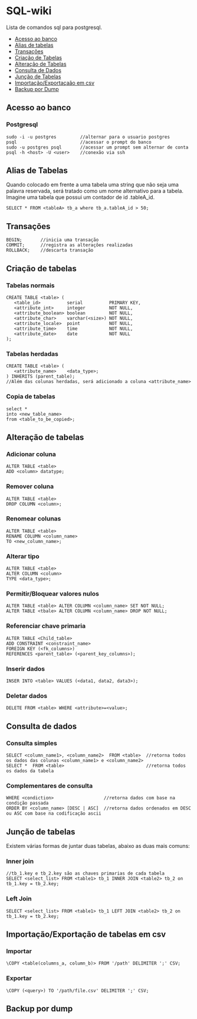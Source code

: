 # SQL-wiki
Lista de comandos sql para postgresql.

- [Acesso ao banco](#acessoaobanco)
- [Alias de tabelas](#aliasdetabelas)
- [Transações](#transações)
- [Criação de Tabelas](#criação+de+tabelas)
- [Alteração de Tabelas](#alteraçãodetabelas)
- [Consulta de Dados](#consultadedados)
- [Junção de Tabelas](#junçãodetabelas)
- [Importação/Exportaçaão em csv](#importação/exportaçãodetabelasemcsv)
- [Backup por Dump](#backuppordump)

## Acesso ao banco
### Postgresql
```
sudo -i -u postgres         //alternar para o usuario postgres
psql                        //acessar o prompt do banco
sudo -u postgres psql       //acessar um prompt sem alternar de conta
psql -h <host> -U <user>    //conexão via ssh
```



## Alias de Tabelas
Quando colocado em frente a uma tabela uma string que não seja uma palavra reservada, será tratado como um nome alternativo para a tabela.
Imagine uma tabela <tableA> que possui um contador de id <tableA>.tableA_id.
```
SELECT * FROM <tableA> tb_a where tb_a.tableA_id > 50;
```



## Transações
```
BEGIN;       //inicia uma transação
COMMIT;      //registra as alterações realizadas
ROLLBACK;    //descarta transação
```



## Criação de tabelas

### Tabelas normais
```
CREATE TABLE <table> (
   <table_id>          serial          PRIMARY KEY,
   <attribute_int>     integer         NOT NULL,
   <attribute_boolean> boolean         NOT NULL,
   <attribute_char>    varchar(<size>) NOT NULL,
   <attribute_locale>  point           NOT NULL,
   <attribute_time>    time            NOT NULL,
   <attribute_date>    date            NOT NULL
);
```

### Tabelas herdadas
```
CREATE TABLE <table> (
   <attribute_name>    <data_type>;
) INHERITS (parent_table);
//Além das colunas herdadas, será adicionado a coluna <attribute_name>
```

### Copia de tabelas
```
select *
into <new_table_name>
from <table_to_be_copied>;
```



## Alteração de tabelas

### Adicionar coluna
```
ALTER TABLE <table>
ADD <column> datatype;
```

### Remover coluna
```
ALTER TABLE <table>
DROP COLUMN <column>;
```

### Renomear colunas
```
ALTER TABLE <table>
RENAME COLUMN <column_name>
TO <new_column_name>;
```

### Alterar tipo
```
ALTER TABLE <table>
ALTER COLUMN <column>
TYPE <data_type>;
```

### Permitir/Bloquear valores nulos
```
ALTER TABLE <table> ALTER COLUMN <column_name> SET NOT NULL;
ALTER TABLE <tbale> ALTER COLUMN <column_name> DROP NOT NULL;
```

### Referenciar chave primaria
```
ALTER TABLE <Child_table>
ADD CONSTRAINT <constraint_name>
FOREIGN KEY (<fk_columns>)
REFERENCES <parent_table> (<parent_key_columns>);
```

### Inserir dados
```
INSER INTO <table> VALUES (<data1, data2, data3>);
```

### Deletar dados
```
DELETE FROM <table> WHERE <attribute>=<value>;
```



## Consulta de dados

### Consulta simples
```
SELECT <column_name1>, <column_name2>  FROM <table>  //retorna todos os dados das colunas <column_name1> e <column_name2>
SELECT *  FROM <table>                               //retorna todos os dados da tabela
```

### Complementares de consulta
```
WHERE <condiction>                   //retorna dados com base na condição passada
ORDER BY <column_name> [DESC | ASC]  //retorna dados ordenados em DESC ou ASC com base na codificação ascii
```



## Junção de tabelas
Existem várias formas de juntar duas tabelas, abaixo as duas mais comuns:

### Inner join
```
//tb_1.key e tb_2.key são as chaves primarias de cada tabela
SELECT <select_list> FROM <table1> tb_1 INNER JOIN <table2> tb_2 on tb_1.key = tb_2.key;
```

### Left Join
```
SELECT <select_list> FROM <table1> tb_1 LEFT JOIN <table2> tb_2 on tb_1.key = tb_2.key;
```



## Importação/Exportação de tabelas em csv

### Importar
```
\COPY <table(columns_a, column_b)> FROM '/path' DELIMITER ';' CSV;
```

### Exportar
```
\COPY (<query>) TO '/path/file.csv' DELIMITER ';' CSV;
```



## Backup por dump
